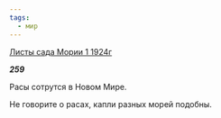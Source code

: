 ```yaml
---
tags:
  - мир
---
```

[Листы сада Мории 1 1924г](https://127.0.0.1:4002/agni/1924)

___259___

Расы сотрутся в Новом Мире.   

Не говорите о расах, капли разных морей подобны.   

